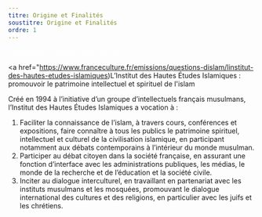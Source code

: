 ```yaml
---
titre: Origine et Finalités
soustitre: Origine et Finalités
ordre: 1
---
```

<a href="https://res.cloudinary.com/genesi-communication-design/image/upload/v1606732097/ihei/files/Pre%CC%81sentation-IHEI-2019_yqfh63.pdf" class="font-bold text-gray-200 shadow rounded px-4 py-2 hover:shadow-lg hover:text-gray-100 focus:shadow-none focus:text-gray-300 transition duration-75 bg-azure cursor-pointer" style="color:white" target="_blank" download>Télécharger la présentation en PDF</a>

<a href="https://www.franceculture.fr/emissions/questions-dislam/linstitut-des-hautes-etudes-islamiques)L’Institut des Hautes Études Islamiques&nbsp;: promouvoir le patrimoine intellectuel et spirituel de l'islam</a>

Créé en 1994 à l’initiative d’un groupe d’intellectuels français musulmans, l’Institut des Hautes Études Islamiques a vocation à :

1. Faciliter la connaissance de l’islam, à travers cours, conférences et expositions, faire connaître à tous les publics le patrimoine spirituel, intellectuel et culturel de la civilisation islamique, en participant notamment aux débats contemporains à l’intérieur du monde musulman.
2. Participer au débat citoyen dans la société française, en assurant une fonction d’interface avec les administrations publiques, les médias, le monde de la recherche et de l’éducation et la société civile.
3. Inciter au dialogue interculturel, en travaillant en partenariat avec les instituts musulmans et les mosquées, promouvant le dialogue international des cultures et des religions, en particulier avec les juifs et les chrétiens.